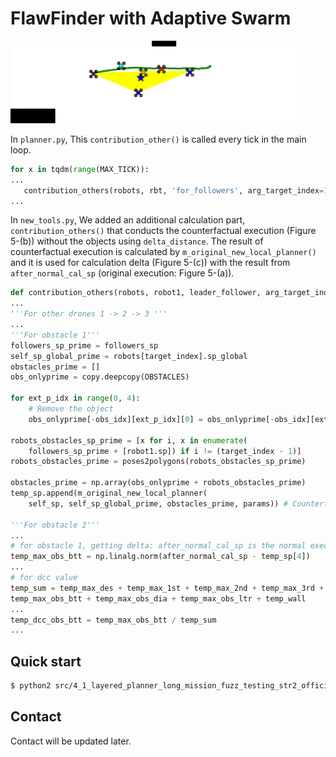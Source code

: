 # FlawFinder with Adaptive Swarm

![](main_2_attack_sample_resized.gif)

In `planner.py`, This `contribution_other()` is called every tick in the main loop.

```python
for x in tqdm(range(MAX_TICK)):
...
   contribution_others(robots, rbt, 'for_followers', arg_target_index=1, simulation_tick=simul_tick, followers_sp=followers_sp, params=params, OBSTACLES=OBSTACLES, target_obs=target_obs)
...
```

In `new_tools.py`, We added an additional calculation part, `contribution_others()` that conducts the counterfactual execution (Figure 5-(b)) without the objects using `delta_distance`. The result of counterfactual execution is calculated by `m_original_new_local_planner()` and it is used for calculation delta (Figure 5-(c)) with the result from `after_normal_cal_sp` (original execution: Figure 5-(a)).

```python
def contribution_others(robots, robot1, leader_follower, arg_target_index, simulation_tick, followers_sp, params, OBSTACLES, target_obs):
...
'''For other drones 1 -> 2 -> 3 '''
...
'''For obstacle 1'''
followers_sp_prime = followers_sp
self_sp_global_prime = robots[target_index].sp_global
obstacles_prime = []
obs_onlyprime = copy.deepcopy(OBSTACLES)

for ext_p_idx in range(0, 4):
    # Remove the object
    obs_onlyprime[-obs_idx][ext_p_idx][0] = obs_onlyprime[-obs_idx][ext_p_idx][0] + delta_distance

robots_obstacles_sp_prime = [x for i, x in enumerate(
    followers_sp_prime + [robot1.sp]) if i != (target_index - 1)]
robots_obstacles_prime = poses2polygons(robots_obstacles_sp_prime)

obstacles_prime = np.array(obs_onlyprime + robots_obstacles_prime)
temp_sp.append(m_original_new_local_planner(
    self_sp, self_sp_global_prime, obstacles_prime, params)) # Counterfactual execution

'''For obstacle 2'''
...
# for obstacle 1, getting delta: after_normal_cal_sp is the normal execution
temp_max_obs_btt = np.linalg.norm(after_normal_cal_sp - temp_sp[4])
...
# for dcc value
temp_sum = temp_max_des + temp_max_1st + temp_max_2nd + temp_max_3rd + \
temp_max_obs_btt + temp_max_obs_dia + temp_max_obs_ltr + temp_wall
...
temp_dcc_obs_btt = temp_max_obs_btt / temp_sum
...

```

## Quick start

```bash
$ python2 src/4_1_layered_planner_long_mission_fuzz_testing_str2_official/planner.py adswarm -k dcc
```

## Contact

Contact will be updated later.
